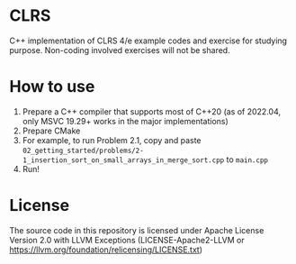 # CLRS
C++ implementation of CLRS 4/e example codes and exercise for studying purpose. Non-coding involved exercises will not be shared.

# How to use
1. Prepare a C++ compiler that supports most of C++20 (as of 2022.04, only MSVC 19.29+ works in the major implementations)
2. Prepare CMake
3. For example, to run Problem 2.1, copy and paste ```02_getting_started/problems/2-1_insertion_sort_on_small_arrays_in_merge_sort.cpp``` to ```main.cpp```
4. Run!

# License
The source code in this repository is licensed under Apache License Version 2.0 with LLVM Exceptions (LICENSE-Apache2-LLVM or https://llvm.org/foundation/relicensing/LICENSE.txt)
